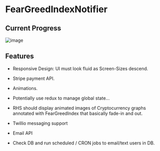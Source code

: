 # FearGreedIndexNotifier

## Current Progress
![image](https://user-images.githubusercontent.com/13969478/153951319-6b79a148-941f-48ef-903b-1bc3cee50139.png)



## Features
- Responsive Design: UI must look fluid as Screen-Sizes descend.
- Stripe payment API.
- Animations.
- Potentially use redux to manage global state...


- RHS should display animated images of Cryptocurrency graphs annotated with FearGreedIndex that basically fade-in and out.
- Twillio messaging support
- Email API
- Check DB and run scheduled / CRON jobs to email/text users in DB.
